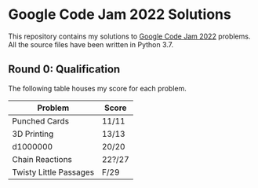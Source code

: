 
# Google Code Jam 2022 Solutions

This repository contains my solutions to [Google Code Jam 2022](https://codingcompetitions.withgoogle.com/codejam) problems. All the source files have been written in Python 3.7.

## Round 0: Qualification

The following table houses my score for each problem.

| Problem | Score |
| ------- | ----- |
| Punched Cards | 11/11 |
| 3D Printing | 13/13 |
| d1000000 | 20/20 |
| Chain Reactions | 22?/27 |
| Twisty Little Passages | F/29 |
